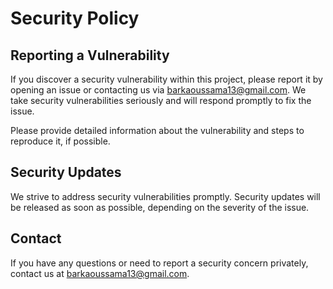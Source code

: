 # Security Policy

## Reporting a Vulnerability

If you discover a security vulnerability within this project, please report it by opening an issue or contacting us via barkaoussama13@gmail.com. We take security vulnerabilities seriously and will respond promptly to fix the issue.

Please provide detailed information about the vulnerability and steps to reproduce it, if possible.

## Security Updates

We strive to address security vulnerabilities promptly. Security updates will be released as soon as possible, depending on the severity of the issue.

## Contact

If you have any questions or need to report a security concern privately, contact us at barkaoussama13@gmail.com.
